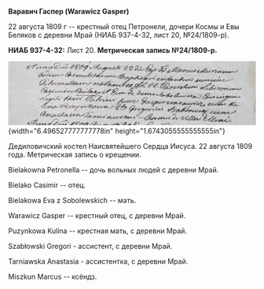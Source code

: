 **Варавич Гаспер (Warawicz Gasper)**

22 августа 1809 г -- крестный отец Петронели, дочери Космы и Евы Беляков
с деревни Мрай (НИАБ 937-4-32, лист 20, №24/1809-р).

**НИАБ 937-4-32:** Лист 20. **Метрическая запись №24/1809-р.**

![](./media/8fa0e5a80bbb9f7f4a9b08862211ab7a9346ac33.png){width="6.496527777777778in"
height="1.6743055555555555in"}

Дедиловичский костел Наисвятейшего Сердца Иисуса. 22 августа 1809 года.
Метрическая запись о крещении.

Bielakowna Petronella -- дочь вольных людей с деревни Мрай.

Bielako Casimir -- отец.

Bielakowa Eva z Sobolewskich -- мать.

Warawicz Gasper -- крестный отец, с деревни Мрай.

Puzynkowa Kulina -- крестная мать, с деревни Мрай.

Szabłowski Gregori - ассистент, с деревни Мрай.

Tarniawska Anastasia - ассистентка, с деревни Мрай.

Miszkun Marcus -- ксёндз.

